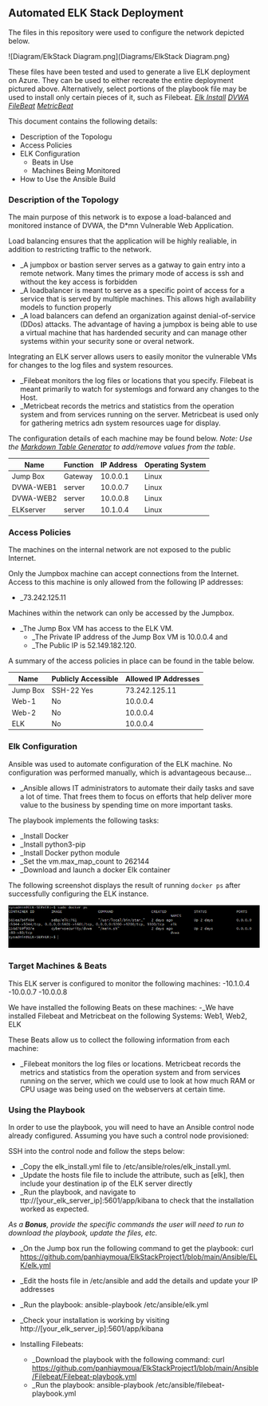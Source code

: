 ## Automated ELK Stack Deployment

The files in this repository were used to configure the network depicted below.

![Diagram/ElkStack Diagram.png](Diagrams/ElkStack Diagram.png}

These files have been tested and used to generate a live ELK deployment on Azure. They can be used to either recreate the entire deployment pictured above. Alternatively, select portions of the playbook file may be used to install only certain pieces of it, such as Filebeat.
  _[Elk Install](https://github.com/panhiaymoua/ElkStackProject1/blob/main/Ansible/ELK/elk.yml)_
  _[DVWA](https://github.com/panhiaymoua/ElkStackProject1/blob/main/Ansible/DVWA/DVWA-playbook.yml)_
  _[FileBeat](https://github.com/panhiaymoua/ElkStackProject1/blob/main/Ansible/Filebeat/Filebeat-playbook.yml)_
  _[MetricBeat](https://github.com/panhiaymoua/ElkStackProject1/blob/main/Ansible/Metricbeat/Metricbeat-playbook.yml)_

This document contains the following details:
- Description of the Topologu
- Access Policies
- ELK Configuration
  - Beats in Use
  - Machines Being Monitored
- How to Use the Ansible Build


### Description of the Topology

The main purpose of this network is to expose a load-balanced and monitored instance of DVWA, the D*mn Vulnerable Web Application.

Load balancing ensures that the application will be highly realiable, in addition to restricting traffic to the network.
- _A jumpbox or bastion server serves as a gatway to gain entry into a remote network. Many times the primary mode of access is ssh and without the key access is forbidden
- _A loadbalancer is meant to serve as a specific point of access for a service that is served by multiple machines. This allows high availability models to function properly
- _A load balancers can defend an organization against denial-of-service (DDos) attacks. The advantage of having a jumpbox is being able to use a virtual machine that has hardended security and can manage other systems within your security sone or overal network.

Integrating an ELK server allows users to easily monitor the vulnerable VMs for changes to the log files and system resources.
- _Filebeat monitors the log files or locations that you specify. Filebeat is meant primarily to watch for systemlogs and forward any changes to the Host.
- _Metricbeat records the metrics and statistics from the operation system and from services running on the server. Metricbeat is used only for gathering metrics adn system resources uage for display.

The configuration details of each machine may be found below.
_Note: Use the [Markdown Table Generator](http://www.tablesgenerator.com/markdown_tables) to add/remove values from the table_.

| Name     | Function | IP Address | Operating System |
|----------|----------|------------|------------------|
| Jump Box | Gateway  | 10.0.0.1   | Linux            |
| DVWA-WEB1| server   | 10.0.0.7   | Linux            |
| DVWA-WEB2| server   | 10.0.0.8   | Linux            |
| ELKserver| server   | 10.1.0.4   | Linux            |

### Access Policies

The machines on the internal network are not exposed to the public Internet. 

Only the Jumpbox machine can accept connections from the Internet. Access to this machine is only allowed from the following IP addresses:
- _73.242.125.11

Machines within the network can only be accessed by the Jumpbox.
- _The Jump Box VM has access to the ELK VM. 
    - _The Private IP address of the Jump Box VM is 10.0.0.4 and 
    - _The Public IP is 52.149.182.120.

A summary of the access policies in place can be found in the table below.

| Name     | Publicly Accessible | Allowed IP Addresses |
|----------|---------------------|----------------------|
| Jump Box | SSH-22 Yes          | 73.242.125.11        |
| Web-1    | No                  | 10.0.0.4             |
| Web-2    | No                  | 10.0.0.4             |
| ELK      | No                  | 10.0.0.4

### Elk Configuration

Ansible was used to automate configuration of the ELK machine. No configuration was performed manually, which is advantageous because...
- _Ansible allows IT administrators to automate their daily tasks and save a lot of time. That frees them to focus on efforts that help deliver more value to the business by spending time on more important tasks.

The playbook implements the following tasks:
- _Install Docker
- _Install python3-pip
- _Install Docker python module
- _Set the vm.max_map_count to 262144
- _Download and launch a docker Elk container

The following screenshot displays the result of running `docker ps` after successfully configuring the ELK instance.

![Images/docker-ps.png](Images/docker-ps.png)

### Target Machines & Beats
This ELK server is configured to monitor the following machines:
-10.1.0.4
-10.0.0.7
-10.0.0.8

We have installed the following Beats on these machines:
-_We have installed Filebeat and Metricbeat on the following Systems: Web1, Web2, ELK
  

These Beats allow us to collect the following information from each machine:
- _Filebeat monitors the log files or locations. Metricbeat records the metrics and statistics from the operation system and from services running on the server, which we could use to look at how much RAM or CPU usage was being used on the webservers at certain time.

### Using the Playbook
In order to use the playbook, you will need to have an Ansible control node already configured. Assuming you have such a control node provisioned: 

SSH into the control node and follow the steps below:
- _Copy the elk_install.yml file to /etc/ansible/roles/elk_install.yml.
- _Update the hosts file  file to include the attribute, such as [elk], then include your destination ip of the ELK server directly
- _Run the playbook, and navigate to ttp://[your_elk_server_ip]:5601/app/kibana to check that the installation worked as expected.

_As a **Bonus**, provide the specific commands the user will need to run to download the playbook, update the files, etc._
- _On the Jump box run the following command to get the playbook: curl https://github.com/panhiaymoua/ElkStackProject1/blob/main/Ansible/ELK/elk.yml
- _Edit the hosts file in /etc/ansible and add the details and update your IP addresses
- _Run the playbook: ansible-playbook /etc/ansible/elk.yml
- _Check your installation is working by visiting http://[your_elk_server_ip]:5601/app/kibana

- Installing Filebeats:
  - _Download the playbook with the following command: curl https://github.com/panhiaymoua/ElkStackProject1/blob/main/Ansible/Filebeat/Filebeat-playbook.yml
  - _Run the playbook: ansible-playbook /etc/ansible/filebeat-playbook.yml
  
